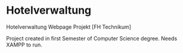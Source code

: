 # Hotelverwaltung
Hotelverwaltung Webpage Projekt [FH Technikum]

Project created in first Semester of Computer Science degree.
Needs XAMPP to run.

